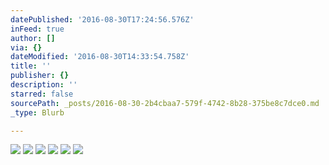 ```yaml
---
datePublished: '2016-08-30T17:24:56.576Z'
inFeed: true
author: []
via: {}
dateModified: '2016-08-30T14:33:54.758Z'
title: ''
publisher: {}
description: ''
starred: false
sourcePath: _posts/2016-08-30-2b4cbaa7-579f-4742-8b28-375be8c7dce0.md
_type: Blurb

---
```

![](https://the-grid-user-content.s3-us-west-2.amazonaws.com/f69b769a-d215-4fde-a487-421a674e218a.jpg)
![](https://the-grid-user-content.s3-us-west-2.amazonaws.com/4aab244b-568f-4b3a-b1e7-aec93696a6da.jpg)
![](https://the-grid-user-content.s3-us-west-2.amazonaws.com/e127c08d-88b7-4fc7-bf09-3ef8a9396e47.jpg)
![](https://the-grid-user-content.s3-us-west-2.amazonaws.com/591e10f1-7221-46f5-addc-d4632404b692.jpg)
![](https://the-grid-user-content.s3-us-west-2.amazonaws.com/6c3d2401-992e-4ea0-89e6-3b8bb0369956.jpg)
![](https://the-grid-user-content.s3-us-west-2.amazonaws.com/a6cec6e6-0e43-49a5-8f48-2ce21b7b4243.jpg)
